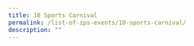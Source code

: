 ```yaml
---
title: 10 Sports Carnival
permalink: /list-of-zps-events/10-sports-carnival/
description: ""
---
```

